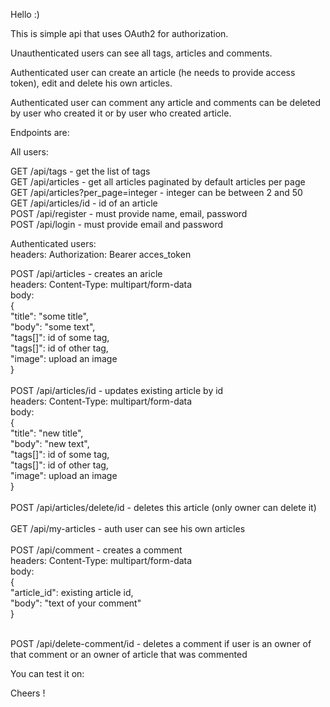 Hello :)

This is simple api that uses OAuth2 for authorization.

Unauthenticated users can see all tags, articles and comments.

Authenticated user can create an article (he needs to provide access token), edit and delete his own articles.

Authenticated user can comment any article and comments can be deleted by user who created it or by user who created article.

Endpoints are:

All users:

GET /api/tags - get the list of tags<br>
GET /api/articles - get all articles paginated by default articles per page<br>
GET /api/articles?per_page=integer - integer can be between 2 and 50<br>
GET /api/articles/id - id of an article<br>
POST /api/register - must provide name, email, password<br>
POST /api/login - must provide email and password<br>

Authenticated users:<br>
headers: Authorization: Bearer acces_token<br>

POST /api/articles - creates an aricle<br>
    headers: Content-Type: multipart/form-data<br>
    body: <br>
    {<br>
        "title": "some title",<br>
        "body": "some text",<br>
        "tags[]": id of some tag,<br>
        "tags[]": id of other tag,<br>
        "image": upload an image<br>
    }<br>
    <br>
POST /api/articles/id - updates existing article by id<br>
    headers: Content-Type: multipart/form-data<br>
    body: <br>
    {<br>
        "title": "new title",<br>
        "body": "new text",<br>
        "tags[]": id of some tag,<br>
        "tags[]": id of other tag,<br>
        "image": upload an image<br>
    }<br>
<br>
POST /api/articles/delete/id - deletes this article (only owner can delete it)<br>
    <br>
GET /api/my-articles - auth user can see his own articles<br>
<br>
POST /api/comment - creates a comment<br>
    headers: Content-Type: multipart/form-data<br>
    body:<br>
    {<br>
        "article_id": existing article id,<br>
        "body": "text of your comment"<br>
    }<br>
    
<br>
POST /api/delete-comment/id - deletes a comment if user is an owner of that comment or an owner of article that was commented<br>
   
You can test it on:<br>
 
Cheers !